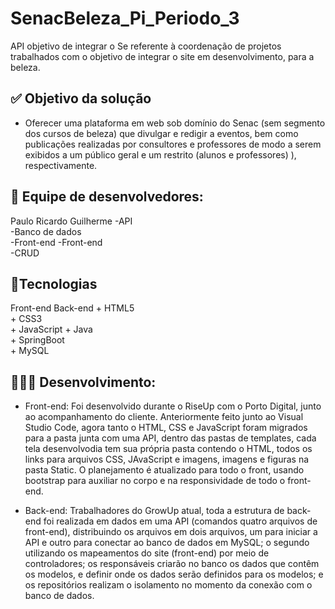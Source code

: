 #   SenacBeleza_Pi_Periodo_3
API objetivo de integrar o Se referente à coordenação de projetos trabalhados com o objetivo de integrar o site em desenvolvimento, para a beleza.

##  ✅ Objetivo da solução

+ Oferecer uma plataforma em web sob domínio do Senac (sem segmento dos cursos de beleza) que divulgar e redigir a eventos, bem como publicações realizadas por consultores e professores de modo a serem exibidos a um público geral e um restrito (alunos e professores) ), respectivamente.

##  👥 Equipe de desenvolvedores:

<tabela>
  <tr>
    <td>Paulo Ricardo</td>
    <td>Guilherme</td>
  </tr>
  <tr>
    <td>-API<br>-Banco de dados<br>-Front-end</td>
    <td>-Front-end<br>-CRUD</td>
  </tr>
</table>

##  🔧Tecnologias

<tabela>
  <tr>
    <td>Front-end</td>
    <td>Back-end</td>
  </tr>
  <tr>
    <td>+ HTML5<br>+ CSS3<br>+ JavaScript</td>
    <td>+ Java<br>+ SpringBoot<br>+ MySQL</td>
  </tr>
</table>

##  🧑🏽‍💻 Desenvolvimento:

+ Front-end:
  Foi desenvolvido durante o RiseUp com o Porto Digital, junto ao acompanhamento do cliente. Anteriormente feito junto ao Visual Studio Code, agora tanto o HTML, CSS e JavaScript foram migrados para a pasta junta com uma API, dentro das pastas de templates, cada tela desenvolvodia tem sua própria pasta contendo o HTML, todos os links para arquivos CSS, JAvaScript e imagens, imagens e figuras na pasta Static. O planejamento é atualizado para todo o front, usando bootstrap para auxiliar no corpo e na responsividade de todo o front-end.

+ Back-end:
  Trabalhadores do GrowUp atual, toda a estrutura de back-end foi realizada em dados em uma API (comandos quatro arquivos de front-end), distribuindo os arquivos em dois arquivos, um para iniciar a API e outro para conectar ao banco de dados em MySQL; o segundo utilizando os mapeamentos do site (front-end) por meio de controladores; os responsáveis ​​criarão no banco os dados que contêm os modelos, e definir onde os dados serão definidos para os modelos; e os repositórios realizam o isolamento no momento da conexão com o banco de dados.
